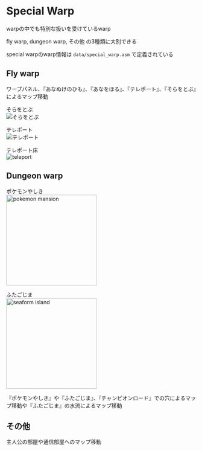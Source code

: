 # Special Warp

warpの中でも特別な扱いを受けているwarp

fly warp, dungeon warp, その他 の3種類に大別できる

special warpのwarp情報は `data/special_warp.asm` で定義されている

## Fly warp

ワープパネル、『あなぬけのひも』、『あなをほる』、『テレポート』、『そらをとぶ』によるマップ移動

そらをとぶ  
![そらをとぶ](https://imgur.com/8krS55b.gif)

テレポート  
![テレポート](https://imgur.com/61Qy0fW.gif)

テレポート床  
![teleport](https://imgur.com/RSlqEVW.gif)

## Dungeon warp

ポケモンやしき  
<img src="https://imgur.com/SElCtgR.gif" alt="pokemon mansion" width="240" />

ふたごじま  
<img src="https://imgur.com/s5btejo.gif" alt="seaform island" width="240" />

『ポケモンやしき』や『ふたごじま』、『チャンピオンロード』での穴によるマップ移動や『ふたごじま』の水流によるマップ移動

## その他

主人公の部屋や通信部屋へのマップ移動